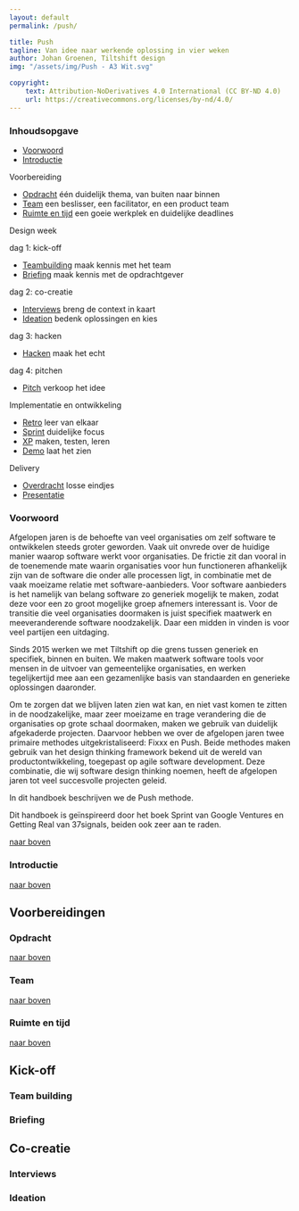 ```yaml
---
layout: default
permalink: /push/

title: Push
tagline: Van idee naar werkende oplossing in vier weken
author: Johan Groenen, Tiltshift design
img: "/assets/img/Push - A3 Wit.svg"

copyright:
    text: Attribution-NoDerivatives 4.0 International (CC BY-ND 4.0)
    url: https://creativecommons.org/licenses/by-nd/4.0/
---
```

### Inhoudsopgave

- [Voorwoord](#voorwoord)
- [Introductie](#introductie)

<div class="chapter">Voorbereiding</div>

- [Opdracht](#opdracht) één duidelijk thema, van buiten naar binnen
- [Team](#team) een beslisser, een facilitator, en een product team
- [Ruimte en tijd](#ruimte-en-tijd) een goeie werkplek en duidelijke deadlines

<div class="chapter">Design week</div>

dag 1: kick-off

- [Teambuilding](#team-building) maak kennis met het team
- [Briefing](#briefing) maak kennis met de opdrachtgever

dag 2: co-creatie

- [Interviews](#interviews) breng de context in kaart
- [Ideation](#ideation) bedenk oplossingen en kies

dag 3: hacken

- [Hacken](#hacken) maak het echt

dag 4: pitchen

- [Pitch](#pitch) verkoop het idee

<div class="chapter">Implementatie en ontwikkeling</div>

- [Retro](#retro) leer van elkaar
- [Sprint](#sprint) duidelijke focus
- [XP](#xp) maken, testen, leren
- [Demo](#demo) laat het zien

<div class="chapter">Delivery</div>

- [Overdracht](#overdracht) losse eindjes
- [Presentatie](#presentatie)

### Voorwoord

Afgelopen jaren is de behoefte van veel organisaties om zelf software te ontwikkelen steeds groter geworden. Vaak uit onvrede over de huidige manier waarop software werkt voor organisaties. De frictie zit dan vooral in de toenemende mate waarin organisaties voor hun functioneren afhankelijk zijn van de software die onder alle processen ligt, in combinatie met de vaak moeizame relatie met software-aanbieders. Voor software aanbieders is het namelijk van belang software zo generiek mogelijk te maken, zodat deze voor een zo groot mogelijke groep afnemers interessant is. Voor de transitie die veel organisaties doormaken is juist specifiek maatwerk en meeveranderende software noodzakelijk. Daar een midden in vinden is voor veel partijen een uitdaging.

Sinds 2015 werken we met Tiltshift op die grens tussen generiek en specifiek, binnen en buiten. We maken maatwerk software tools voor mensen in de uitvoer van gemeentelijke organisaties, en werken tegelijkertijd mee aan een gezamenlijke basis van standaarden en generieke oplossingen daaronder.

Om te zorgen dat we blijven laten zien wat kan, en niet vast komen te zitten in de noodzakelijke, maar zeer moeizame en trage verandering die de organisaties op grote schaal doormaken, maken we gebruik van duidelijk afgekaderde projecten. Daarvoor hebben we over de afgelopen jaren twee primaire methodes uitgekristaliseerd: Fixxx en Push. Beide methodes maken gebruik van het design thinking framework bekend uit de wereld van productontwikkeling, toegepast op agile software development. Deze combinatie, die wij software design thinking noemen, heeft de afgelopen jaren tot veel succesvolle projecten geleid.

In dit handboek beschrijven we de Push methode.

Dit handboek is geïnspireerd door het boek Sprint van Google Ventures en Getting Real van 37signals, beiden ook zeer aan te raden.

[naar boven](.)

### Introductie

[naar boven](.)

## Voorbereidingen

### Opdracht

[naar boven](.)

### Team

[naar boven](.)

### Ruimte en tijd

[naar boven](.)

## Kick-off

### Team building

### Briefing

## Co-creatie

### Interviews

### Ideation